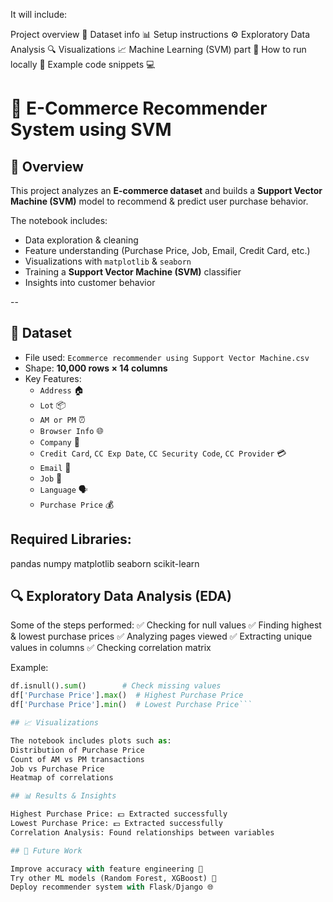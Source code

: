 It will include:

Project overview 📝
Dataset info 📊
Setup instructions ⚙️
Exploratory Data Analysis 🔍
Visualizations 📈
Machine Learning (SVM) part 🤖
How to run locally 🚀
Example code snippets 💻

# 🛒 E-Commerce Recommender System using SVM  

## 📌 Overview  
This project analyzes an **E-commerce dataset** and builds a **Support Vector Machine (SVM)** model to recommend & predict user purchase behavior.  

The notebook includes:  
- Data exploration & cleaning  
- Feature understanding (Purchase Price, Job, Email, Credit Card, etc.)  
- Visualizations with `matplotlib` & `seaborn`  
- Training a **Support Vector Machine (SVM)** classifier  
- Insights into customer behavior  

--

## 📂 Dataset  
- File used: `Ecommerce recommender using Support Vector Machine.csv`  
- Shape: **10,000 rows × 14 columns**  
- Key Features:  
  - `Address` 🏠  
  - `Lot` 📦  
  - `AM or PM` ⏰  
  - `Browser Info` 🌐  
  - `Company` 🏢  
  - `Credit Card`, `CC Exp Date`, `CC Security Code`, `CC Provider` 💳  
  - `Email` 📧  
  - `Job` 💼  
  - `Language` 🗣️  
  - `Purchase Price` 💰  

## Required Libraries:
pandas
numpy
matplotlib
seaborn
scikit-learn

## 🔍 Exploratory Data Analysis (EDA)
Some of the steps performed:
✅ Checking for null values
✅ Finding highest & lowest purchase prices
✅ Analyzing pages viewed
✅ Extracting unique values in columns
✅ Checking correlation matrix

Example:
```python
df.isnull().sum()        # Check missing values
df['Purchase Price'].max()  # Highest Purchase Price
df['Purchase Price'].min()  # Lowest Purchase Price```

## 📈 Visualizations

The notebook includes plots such as:
Distribution of Purchase Price
Count of AM vs PM transactions
Job vs Purchase Price
Heatmap of correlations

## 📊 Results & Insights

Highest Purchase Price: 💵 Extracted successfully
Lowest Purchase Price: 💵 Extracted successfully
Correlation Analysis: Found relationships between variables

## 📌 Future Work

Improve accuracy with feature engineering 🔧
Try other ML models (Random Forest, XGBoost) 🌲
Deploy recommender system with Flask/Django 🌐
